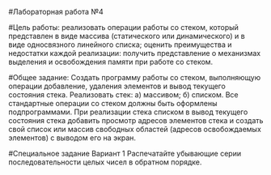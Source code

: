 #Лабораторная работа №4

#Цель работы: реализовать операции работы со стеком, который представлен в виде массива 
(статического или динамического) и в виде односвязного линейного списка; оценить преимущества и недостатки каждой реализации: 
получить представление о механизмах выделения и освобождения памяти при работе со стеком.

#Общее задание: Создать программу работы со стеком, 
выполняющую операции добавление, удаления элементов и вывод текущего состояния стека. 
Реализовать стек: 
а) массивом; 
б) списком. 
Все стандартные операции со стеком должны быть оформлены подпрограммами. 
При реализации стека списком в вывод текущего состояния стека добавить просмотр адресов элементов стека 
и создать свой список или массив свободных областей (адресов освобождаемых элементов) с выводом его на экран.

#Специальное задание
Вариант 1
Распечатайте убывающие серии последовательности целых чисел в обратном порядке.
